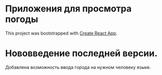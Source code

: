 # Приложения для просмотра погоды

This project was bootstrapped with [Create React App](https://github.com/facebook/create-react-app).

# Нововведение последней версии.
 Добавлена возможность ввода города на нужном человеку языке.